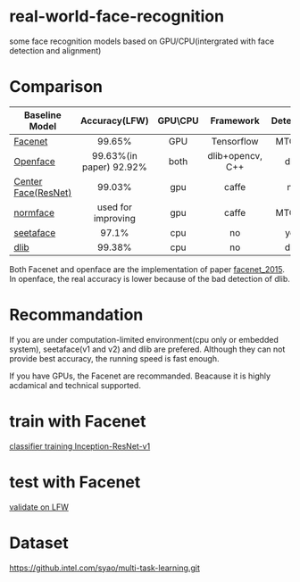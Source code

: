 # real-world-face-recognition
some face recognition models based on GPU/CPU(intergrated with face detection and alignment)

# Comparison
| Baseline Model      | Accuracy(LFW) | GPU\CPU |Framework|Detection|alignment|
| ------------------- |:-----------------:|:-----------:|:-----------------:|:-----------------:|:-----------------:|
| [Facenet](https://github.com/davidsandberg/facenet)| 99.65%| GPU| Tensorflow|MTCNN|MTCNN
| [Openface](https://github.com/cmusatyalab/openface)   | 99.63%(in paper) 92.92%  |both  |dlib+opencv, C++|dlib|dlib|
| [Center Face(ResNet)](https://github.com/ydwen/caffe-face) | 99.03%            | gpu         |caffe|no|no|
|[normface](https://github.com/happynear/NormFace)|used for improving| gpu|caffe|MTCNN|MTCNN|
|[seetaface](https://github.com/seetaface/SeetaFaceEngine)|97.1%|cpu|no|yes|yes|
|[dlib](https://github.com/davisking/dlib-models)|99.38%|cpu|no|dlib|dlib|

Both Facenet and openface are the implementation of paper [facenet_2015](https://arxiv.org/pdf/1503.03832.pdf). In openface, the real accuracy is lower because of the bad detection of dlib.


# Recommandation

If you are under computation-limited environment(cpu only or embedded system), seetaface(v1 and v2) and dlib are prefered. Although they can not provide best accuracy, the running speed is fast enough.

If you have GPUs, the Facenet are recommanded. Beacause it is highly acdamical and technical supported.
 
 # train with Facenet
 [classifier training Inception-ResNet-v1](https://github.com/davidsandberg/facenet/wiki/Classifier-training-of-inception-resnet-v1) 
 
 # test with Facenet
 [validate on LFW](https://github.com/davidsandberg/facenet/wiki/Validate-on-LFW)

 
 # Dataset
 
https://github.intel.com/syao/multi-task-learning.git
